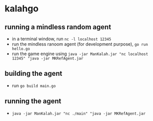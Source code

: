 # kalahgo
## running a mindless random agent
- in a terminal window, run `nc -l localhost 12345`
- run the mindless ranoom agent (for development purpose), `go run hello.go`
- run the game engine using `java -jar ManKalah.jar "nc localhost 12345" "java -jar MKRefAgent.jar`

## building the agent
- run `go build main.go`

## running the agent
- `java -jar ManKalah.jar "nc ./main" "java -jar MKRefAgent.jar`
